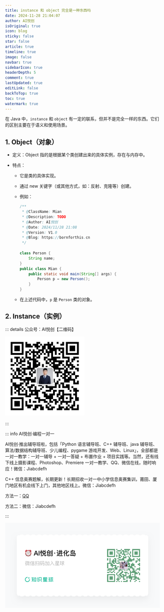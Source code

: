```yaml
---
title: instance 和 object 完全是一种东西吗
date: 2024-11-28 21:04:07
author: AI悦创
isOriginal: true
icon: blog
sticky: false
star: false
article: true
timeline: true
image: false
navbar: true
sidebarIcon: true
headerDepth: 5
comment: true
lastUpdated: true 
editLink: false
backToTop: true
toc: true
watermark: true
---
```


在 Java 中，`instance` 和 `object` 有一定的联系，但并不是完全一样的东西。它们的区别主要在于语义和使用场景。

## 1. Object（对象）

- 定义：Object 指的是根据某个类创建出来的具体实例，存在与内存中。

- 特点：

    - 它是类的具体实现。

    - 通过 new 关键字（或其他方式，如：反射、克隆等）创建。

    - 例如：

        ```java
        /**
         * @ClassName: Mian
         * @Description: TODO
         * @Author: AI悦创
         * @Date: 2024/11/28 21:08
         * @Version: V1.0
         * @Blog: https://bornforthis.cn
         */
        
        class Person {
            String name;
        }
        public class Mian {
            public static void main(String[] args) {
                Person p = new Person();
            }
        }
        ```

    - 在上述代码中，`p` 是 `Person` 类的对象。

## 2. Instance（实例）

















::: details 公众号：AI悦创【二维码】

![](/gzh.jpg)

:::

::: info AI悦创·编程一对一

AI悦创·推出辅导班啦，包括「Python 语言辅导班、C++ 辅导班、java 辅导班、算法/数据结构辅导班、少儿编程、pygame 游戏开发、Web、Linux」，全部都是一对一教学：一对一辅导 + 一对一答疑 + 布置作业 + 项目实践等。当然，还有线下线上摄影课程、Photoshop、Premiere 一对一教学、QQ、微信在线，随时响应！微信：Jiabcdefh

C++ 信息奥赛题解，长期更新！长期招收一对一中小学信息奥赛集训，莆田、厦门地区有机会线下上门，其他地区线上。微信：Jiabcdefh

方法一：[QQ](http://wpa.qq.com/msgrd?v=3&uin=1432803776&site=qq&menu=yes)

方法二：微信：Jiabcdefh

:::

![](/zsxq.jpg)

